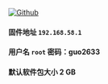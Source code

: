 [![Github](https://img.shields.io/badge/Release文件可在国内加速站下载-FC7C0D?logo=github&logoColor=fff&labelColor=000&style=for-the-badge)](https://wkdaily.cpolar.top/archives/1) 
#### 固件地址 `192.168.58.1`
#### 用户名 `root` 密码：guo2633
#### 默认软件包大小 2 GB
